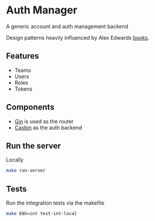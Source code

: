# Auth Manager

A generic account and auth management backend

Design patterns heavily influenced by Alex Edwards [books](https://lets-go-further.alexedwards.net/).

## Features

* Teams
* Users
* Roles
* Tokens

## Components

* [Gin](https://github.com/gin-gonic/gin) is used as the router
* [Casbin](https://casbin.org/) as the auth backend 

## Run the server

Locally

```bash
make run-server
```

## Tests

Run the integration tests via the makefile

```bash
make ENV=int test-int-local
```
